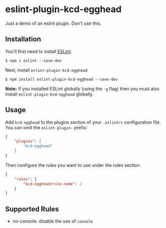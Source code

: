 # eslint-plugin-kcd-egghead

Just a demo of an eslint plugin. Don't use this.

## Installation

You'll first need to install [ESLint](http://eslint.org):

```
$ npm i eslint --save-dev
```

Next, install `eslint-plugin-kcd-egghead`:

```
$ npm install eslint-plugin-kcd-egghead --save-dev
```

**Note:** If you installed ESLint globally (using the `-g` flag) then you must also install `eslint-plugin-kcd-egghead` globally.

## Usage

Add `kcd-egghead` to the plugins section of your `.eslintrc` configuration file. You can omit the `eslint-plugin-` prefix:

```json
{
    "plugins": [
        "kcd-egghead"
    ]
}
```


Then configure the rules you want to use under the rules section.

```json
{
    "rules": {
        "kcd-egghead/rule-name": 2
    }
}
```

## Supported Rules

* no-console: disable the use of `console`

